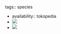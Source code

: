 tags:: species

- availability:: tokopedia
- ![](https://peach-geographical-bat-397.mypinata.cloud/ipfs/QmPSEdqy48LG5grUq1zw3nnosoenY7WiQhKYKfSSmRvRRu)
- ![](https://peach-geographical-bat-397.mypinata.cloud/ipfs/QmdPYZFvwWZtrSTPxRHp1xdeLq5FfkLaHFFAzPWkbj8fDj)